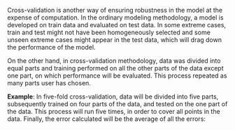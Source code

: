 Cross-validation is another way of ensuring robustness in the model at the expense of computation. In the ordinary modeling methodology, a model is developed on train data and evaluated on test data. In some extreme cases, train and test might not have been homogeneously selected and some unseen extreme cases might appear in the test data, which will drag down the performance of the model.

On the other hand, in cross-validation methodology, data was divided into equal parts and training performed on all the other parts of the data except one part, on which performance will be evaluated. This process repeated as many parts user has chosen.

**Example**: In five-fold cross-validation, data will be divided into five parts, subsequently trained on four parts of the data, and tested on the one part of the data. This process will run five times, in order to cover all points in the data. Finally, the error calculated will be the average of all the errors:

